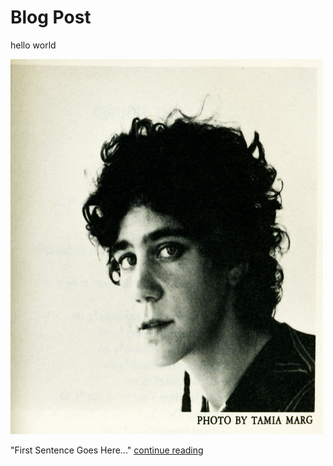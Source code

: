 # Blog Post
hello world



<img src="johanna-drucker.jpg" alt="drucker" style="width:500px;height:600px;">


"First Sentence Goes Here..." 
      <a href="https://github.com/rc16je/IASC-2P02/blob/master/blog">continue reading</a>
